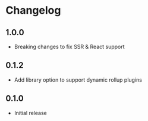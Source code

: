 # Changelog

## 1.0.0

- Breaking changes to fix SSR & React support

## 0.1.2

- Add library option to support dynamic rollup plugins

## 0.1.0

- Initial release
